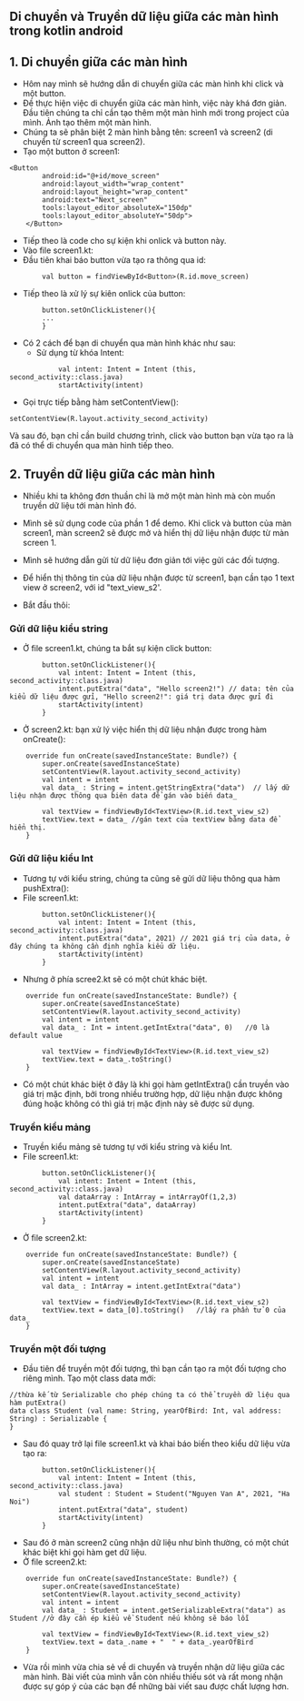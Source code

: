 ## Di chuyển và Truyền dữ liệu giữa các màn hình trong kotlin android
## 1. Di chuyển giữa các màn hình
- Hôm nay mình sẽ hướng dẫn di chuyển giữa các màn hình khi click và một button.
- Đề thực hiện việc di chuyển giữa các màn hình, việc này khá đơn giản. Đầu tiên chúng ta chỉ cần tạo thêm một màn hình mới trong project của mình. 
Ảnh tạo thêm một màn hình.
- Chúng ta sẽ phân biệt 2 màn hình bằng tên: screen1 và screen2 (di chuyển từ screen1 qua screen2).
- Tạo một button ở screen1:
```
<Button
        android:id="@+id/move_screen"
        android:layout_width="wrap_content"
        android:layout_height="wrap_content"
        android:text="Next_screen"
        tools:layout_editor_absoluteX="150dp"
        tools:layout_editor_absoluteY="50dp">
    </Button>
```
- Tiếp theo là code cho sự kiện khi onlick và button này.
- Vào file screen1.kt:
- Đầu tiên khai báo button vừa tạo ra thông qua id:
```
        val button = findViewById<Button>(R.id.move_screen)
```
- Tiếp theo là xử lý sự kiên onlick của button:
```
        button.setOnClickListener(){
        ...
        }
```
- Có 2 cách để bạn di chuyển qua màn hình khác như sau:
    + Sử dụng từ khóa Intent:
```
            val intent: Intent = Intent (this, second_activity::class.java)
            startActivity(intent)
```
   + Gọi trực tiếp bằng hàm setContentView():
```
setContentView(R.layout.activity_second_activity)
```
Và sau đó, bạn chỉ cần build chương trình, click vào button bạn vừa tạo ra là đã có thể di chuyển qua màn hình tiếp theo.
## 2. Truyền dữ liệu giữa các màn hình
- Nhiều khi ta không đơn thuần chỉ là mở một màn hình mà còn muốn truyền dữ liệu tới màn hình đó.
- Mình sẽ sử dụng code của phần 1 để demo. Khi click và button của màn screen1, màn screen2 sẽ được mở và hiển thị dữ liệu nhận được từ màn screen 1.
- Mình sẽ hướng dẫn gửi từ dữ liệu đơn giản tới việc gửi các đối tượng.

- Để hiển thị thông tin của dữ liệu nhận được từ screen1, bạn cần tạo 1 text view ở screen2, với id "text_view_s2'.
- Bắt đầu thôi:
### Gửi dữ liệu kiểu string
- Ở file screen1.kt, chúng ta bắt sự kiện click button:
```
        button.setOnClickListener(){
            val intent: Intent = Intent (this, second_activity::class.java)
            intent.putExtra("data", "Hello screen2!") // data: tên của kiểu dữ liệu được gửi, "Hello screen2!": giá trị data được gửi đi
            startActivity(intent)
        }
```
- Ở screen2.kt: bạn xử lý việc hiển thị dữ liệu nhận được trong hàm onCreate():
```
    override fun onCreate(savedInstanceState: Bundle?) {
        super.onCreate(savedInstanceState)
        setContentView(R.layout.activity_second_activity)
        val intent = intent
        val data_ : String = intent.getStringExtra("data")  // lấy dữ liệu nhận được thông qua biên data để gán vào biến data_

        val textView = findViewById<TextView>(R.id.text_view_s2)
        textView.text = data_ //gán text của textView bằng data để hiển thị.
    }

```
### Gửi dữ liệu kiểu Int
- Tương tự với kiểu string, chúng ta cũng sẽ gửi dữ liệu thông qua hàm pushExtra():
- File screen1.kt:
```
        button.setOnClickListener(){
            val intent: Intent = Intent (this, second_activity::class.java)
            intent.putExtra("data", 2021) // 2021 giá trị của data, ở đây chúng ta không cần định nghĩa kiểu dữ liệu.
            startActivity(intent)
        }
```
- Nhưng ở phía scree2.kt sẽ có một chút khác biệt.
```
    override fun onCreate(savedInstanceState: Bundle?) {
        super.onCreate(savedInstanceState)
        setContentView(R.layout.activity_second_activity)
        val intent = intent
        val data_ : Int = intent.getIntExtra("data", 0)   //0 là default value

        val textView = findViewById<TextView>(R.id.text_view_s2)
        textView.text = data_.toString()
    }
```
- Có một chút khác biệt ở đây là khi gọi hàm getIntExtra() cần truyền vào giá trị mặc định, bởi trong nhiều trường hợp, dữ liệu nhận được không đúng hoặc không có thì giá trị mặc định này sẽ được sử dụng.
### Truyền kiểu mảng
- Truyền kiểu mảng sẽ tương tự với kiểu string và kiểu Int.
- File screen1.kt:
```
        button.setOnClickListener(){
            val intent: Intent = Intent (this, second_activity::class.java)
            val dataArray : IntArray = intArrayOf(1,2,3)
            intent.putExtra("data", dataArray)
            startActivity(intent)
        }
```
- Ở file screen2.kt:
```
    override fun onCreate(savedInstanceState: Bundle?) {
        super.onCreate(savedInstanceState)
        setContentView(R.layout.activity_second_activity)
        val intent = intent
        val data_ : IntArray = intent.getIntExtra("data")

        val textView = findViewById<TextView>(R.id.text_view_s2)
        textView.text = data_[0].toString()   //lấy ra phần tử 0 của data_
    }
```
### Truyền một đối tượng
- Đầu tiên để truyền một đối tượng, thì bạn cần tạo ra một đối tượng cho riêng mình. Tạo một class data mới:
```
//thừa kế từ Serializable cho phép chúng ta có thể truyền dữ liệu qua hàm putExtra()
data class Student (val name: String, yearOfBird: Int, val address: String) : Serializable {
}
```
- Sau đó quay trở lại file screen1.kt và khai báo biến theo kiểu dữ liệu vừa tạo ra:
```
        button.setOnClickListener(){
            val intent: Intent = Intent (this, second_activity::class.java)
            val student : Student = Student("Nguyen Van A", 2021, "Ha Noi")
            intent.putExtra("data", student)
            startActivity(intent)
        }
```
- Sau đó ở màn screen2 cũng nhận dữ liệu như bình thường, có một chút khác biệt khi gọi hàm get dữ liệu.
- Ở file screen2.kt:
```
    override fun onCreate(savedInstanceState: Bundle?) {
        super.onCreate(savedInstanceState)
        setContentView(R.layout.activity_second_activity)
        val intent = intent
        val data_ : Student = intent.getSerializableExtra("data") as Student //ở đây cần ép kiểu về Student nếu không sẽ báo lỗi

        val textView = findViewById<TextView>(R.id.text_view_s2)
        textView.text = data_.name + "  " + data_.yearOfBird
    }
```
- Vừa rồi mình vừa chia sẻ về di chuyển và truyền nhận dữ liệu giữa các màn hình. Bài viết của mình vẫn còn nhiều thiếu sót và rất mong nhận được sự góp ý của các bạn để những bài viết sau được chất lượng hơn.